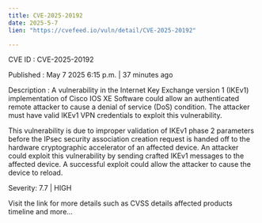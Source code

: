 ```yaml
---
title: CVE-2025-20192
date: 2025-5-7
lien: "https://cvefeed.io/vuln/detail/CVE-2025-20192"

---
```


CVE ID : CVE-2025-20192

Published :  May 7
2025
6:15 p.m. | 37 minutes ago

Description : A vulnerability in the Internet Key Exchange version 1 (IKEv1) implementation of Cisco IOS XE Software could allow an authenticated
remote attacker to cause a denial of service (DoS) condition. The attacker must have valid IKEv1 VPN credentials to exploit this vulnerability.

 This vulnerability is due to improper validation of IKEv1 phase 2 parameters before the IPsec security association creation request is handed off to the hardware cryptographic accelerator of an affected device. An attacker could exploit this vulnerability by sending crafted IKEv1 messages to the affected device. A successful exploit could allow the attacker to cause the device to reload.

Severity: 7.7 | HIGH

Visit the link for more details
such as CVSS details
affected products
timeline
and more...
